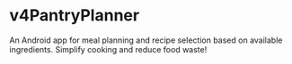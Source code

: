 # v4PantryPlanner
An Android app for meal planning and recipe selection based on available ingredients. Simplify cooking and reduce food waste!
